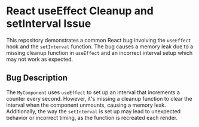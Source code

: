 # React useEffect Cleanup and setInterval Issue

This repository demonstrates a common React bug involving the `useEffect` hook and the `setInterval` function. The bug causes a memory leak due to a missing cleanup function in `useEffect` and an incorrect interval setup which may not work as expected.

## Bug Description
The `MyComponent` uses `useEffect` to set up an interval that increments a counter every second. However, it's missing a cleanup function to clear the interval when the component unmounts, causing a memory leak. Additionally, the way the `setInterval` is set up may lead to unexpected behavior or incorrect timing, as the function is recreated each render.